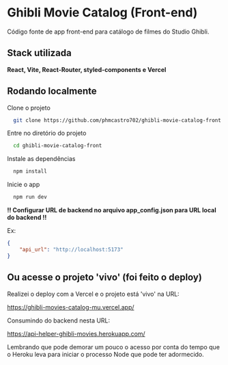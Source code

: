 
# Ghibli Movie Catalog (Front-end)

Código fonte de app front-end para catálogo de filmes do Studio Ghibli.


## Stack utilizada

**React, Vite, React-Router, styled-components e Vercel**


## Rodando localmente

Clone o projeto

```bash
  git clone https://github.com/phmcastro702/ghibli-movie-catalog-front.git
```

Entre no diretório do projeto

```bash
  cd ghibli-movie-catalog-front
```

Instale as dependências

```bash
  npm install
```

Inicie o app

```bash
  npm run dev
```

**!! Configurar URL de backend no arquivo app_config.json para URL local do backend !!**

Ex:
```json
{
    "api_url": "http://localhost:5173"
}
```


## Ou acesse o projeto 'vivo' (foi feito o deploy)

Realizei o deploy com a Vercel e o projeto está 'vivo' na URL: 

https://ghibli-movies-catalog-mu.vercel.app/

Consumindo do backend nesta URL:

https://api-helper-ghibli-movies.herokuapp.com/



Lembrando que pode demorar um pouco o acesso por conta do tempo que o Heroku leva para iniciar o 
processo Node que pode ter adormecido.
